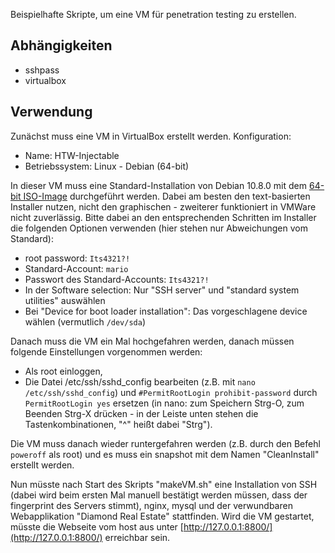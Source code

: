 Beispielhafte Skripte, um eine VM für penetration testing zu erstellen.

## Abhängigkeiten

 * sshpass
 * virtualbox

## Verwendung

Zunächst muss eine VM in VirtualBox erstellt werden. Konfiguration:
 
 * Name: HTW-Injectable
 * Betriebssystem: Linux - Debian (64-bit)
 
In dieser VM muss eine Standard-Installation von Debian 10.8.0 mit dem [64-bit ISO-Image](https://cdimage.debian.org/mirror/cdimage/archive/10.8.0/amd64/iso-cd/debian-10.8.0-amd64-netinst.iso) durchgeführt werden. Dabei am besten den text-basierten Installer nutzen, nicht den graphischen - zweiterer funktioniert in VMWare nicht zuverlässig. Bitte dabei an den entsprechenden Schritten im Installer die folgenden Optionen verwenden (hier stehen nur Abweichungen vom Standard):
 * root password: ```Its4321?!```
 * Standard-Account: ```mario```
 * Passwort des Standard-Accounts: ```Its4321?!```
 * In der Software selection: Nur "SSH server" und "standard system utilities" auswählen
 * Bei "Device for boot loader installation": Das vorgeschlagene device wählen (vermutlich ```/dev/sda```)

Danach muss die VM ein Mal hochgefahren werden, danach müssen folgende Einstellungen vorgenommen werden:

* Als root einloggen, 
* Die Datei /etc/ssh/sshd_config bearbeiten (z.B. mit ```nano /etc/ssh/sshd_config```) und ```#PermitRootLogin prohibit-password``` durch ```PermitRootLogin yes``` ersetzen (in nano: zum Speichern Strg-O, zum Beenden Strg-X drücken - in der Leiste unten stehen die Tastenkombinationen, "^" heißt dabei "Strg").

Die VM muss danach wieder runtergefahren werden (z.B. durch den Befehl ```poweroff``` als root) und es muss ein snapshot mit dem Namen "CleanInstall" erstellt werden. 

Nun müsste nach Start des Skripts "makeVM.sh" eine Installation von SSH (dabei wird beim ersten Mal manuell bestätigt werden müssen, dass der fingerprint des Servers stimmt), nginx, mysql und der verwundbaren Webapplikation "Diamond Real Estate" stattfinden. Wird die VM gestartet, müsste die Webseite vom host aus unter [http://127.0.0.1:8800/](http://127.0.0.1:8800/) erreichbar sein.
